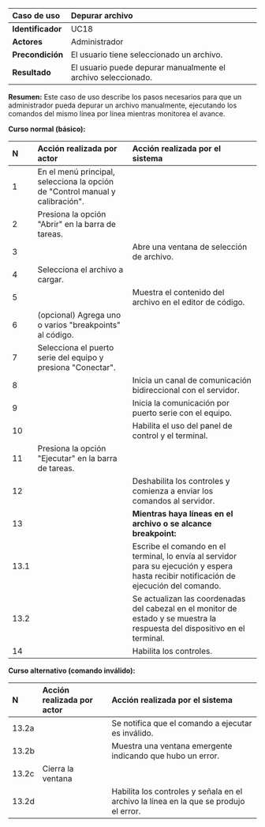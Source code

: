 | **Caso de uso**      | **Depurar archivo** |
| :---        | :---        |
| **Identificador**      | UC18 |
| **Actores**      | Administrador |
| **Precondición**   | El usuario tiene seleccionado un archivo. |
| **Resultado**   | El usuario puede depurar manualmente el archivo seleccionado. |

**Resumen:**
Este caso de uso describe los pasos necesarios para que un administrador pueda depurar un archivo manualmente, ejecutando los comandos del mismo línea por línea mientras monitorea el avance.

**Curso normal (básico):**

| **N**      | **Acción realizada por actor** | **Acción realizada por el sistema** |
| :---        | :---        | :---        |
| 1      | En el menú principal, selecciona la opción de "Control manual y calibración". |  |
| 2      | Presiona la opción "Abrir" en la barra de tareas. |  |
| 3      |  | Abre una ventana de selección de archivo. |
| 4      | Selecciona el archivo a cargar. |  |
| 5      |  | Muestra el contenido del archivo en el editor de código. |
| 6      | (opcional) Agrega uno o varios "breakpoints" al código. |  |
| 7      | Selecciona el puerto serie del equipo y presiona "Conectar". |  |
| 8      |  | Inicia un canal de comunicación bidireccional con el servidor. |
| 9      |  | Inicia la comunicación por puerto serie con el equipo. |
| 10      |  | Habilita el uso del panel de control y el terminal. |
| 11      | Presiona la opción "Ejecutar" en la barra de tareas. |  |
| 12      |  | Deshabilita los controles y comienza a enviar los comandos al servidor. |
| 13      |  | **Mientras haya líneas en el archivo o se alcance breakpoint:** |
| 13.1      |  | Escribe el comando en el terminal, lo envía al servidor para su ejecución y espera hasta recibir notificación de ejecución del comando. |
| 13.2      |  | Se actualizan las coordenadas del cabezal en el monitor de estado y se muestra la respuesta del dispositivo en el terminal. |
| 14      |  | Habilita los controles. |

**Curso alternativo (comando inválido):**

| **N**      | **Acción realizada por actor** | **Acción realizada por el sistema** |
| :---        | :---        | :---        |
| 13.2a      |  | Se notifica que el comando a ejecutar es inválido.  |
| 13.2b      |  | Muestra una ventana emergente indicando que hubo un error. |
| 13.2c      | Cierra la ventana |  |
| 13.2d      |  | Habilita los controles y señala en el archivo la línea en la que se produjo el error. |
